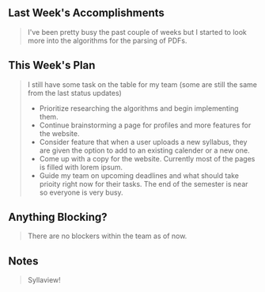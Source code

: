 ## Last Week's Accomplishments

> I've been pretty busy the past couple of weeks but I started to look more into the algorithms for the parsing of PDFs. 

## This Week's Plan

> I still have some task on the table for my team (some are still the same from the last status updates)
> - Prioritize researching the algorithms and begin implementing them. 
> - Continue brainstorming a page for profiles and more features for the website. 
> - Consider feature that when a user uploads a new syllabus, they are given the option to add to an existing calender or a new one. 
> - Come up with a copy for the website. Currently most of the pages is filled with lorem ipsum.
> - Guide my team on upcoming deadlines and what should take prioity right now for their tasks. The end of the semester is near so everyone is very busy. 

## Anything Blocking?

> There are no blockers within the team as of now.

## Notes

> Syllaview!